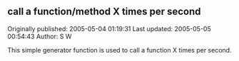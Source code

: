 ## call a function/method X times per second 
Originally published: 2005-05-04 01:19:31 
Last updated: 2005-05-05 00:54:43 
Author: S W 
 
This simple generator function is used to call a function X times per second.